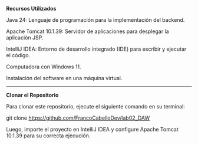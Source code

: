 **Recursos Utilizados**

Java 24: Lenguaje de programación para la implementación del backend.

Apache Tomcat 10.1.39: Servidor de aplicaciones para desplegar la aplicación JSP.

IntelliJ IDEA: Entorno de desarrollo integrado (IDE) para escribir y ejecutar el código.

Computadora con Windows 11.

Instalación del software en una máquina virtual.

***
**Clonar el Repositorio**

Para clonar este repositorio, ejecute el siguiente comando en su terminal:

 git clone https://github.com/FrancoCabelloDev/lab02_DAW

Luego, importe el proyecto en IntelliJ IDEA y configure Apache Tomcat 10.1.39 para su correcta ejecución.
